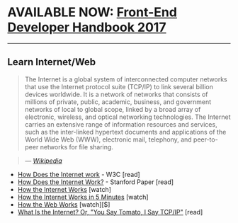 # AVAILABLE NOW: [Front-End Developer Handbook 2017](https://frontendmasters.com/books/front-end-handbook/2017/)

***

## Learn Internet/Web

> The Internet is a global system of interconnected computer networks that use the Internet protocol suite (TCP/IP) to link several billion devices worldwide. It is a network of networks that consists of millions of private, public, academic, business, and government networks of local to global scope, linked by a broad array of electronic, wireless, and optical networking technologies. The Internet carries an extensive range of information resources and services, such as the inter-linked hypertext documents and applications of the World Wide Web (WWW), electronic mail, telephony, and peer-to-peer networks for file sharing.

><cite>&#8212; [Wikipedia](https://en.wikipedia.org/wiki/Internet)</cite>

* [How Does the Internet work](http://www.w3.org/wiki/How_does_the_Internet_work) - W3C [read]
* [How Does the Internet Work?](http://web.stanford.edu/class/msande91si/www-spr04/readings/week1/InternetWhitepaper.htm) - Stanford Paper [read]
* [How the Internet Works](https://www.khanacademy.org/partner-content/code-org/internet-works) [watch]
* [How the Internet Works in 5 Minutes](https://www.youtube.com/watch?v=7_LPdttKXPc) [watch]
* [How the Web Works](https://www.eventedmind.com/classes/how-the-web-works-7f40254c) [watch][$]
* [What Is the Internet? Or, "You Say Tomato, I Say TCP/IP"](http://www.20thingsilearned.com/en-US/what-is-the-internet/1) [read]
